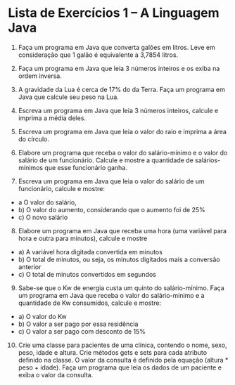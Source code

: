 # Lista de Exercícios 1 – A Linguagem Java
1. Faça um programa em Java que converta galões em litros. Leve em consideração
que 1 galão é equivalente a 3,7854 litros.

2. Faça um programa em Java que leia 3 números inteiros e os exiba na ordem
inversa.

3. A gravidade da Lua é cerca de 17% do da Terra. Faça um programa em Java que
calcule seu peso na Lua.

4. Escreva um programa em Java que leia 3 números inteiros, calcule e imprima a
média deles.

5. Escreva um programa em Java que leia o valor do raio e imprima a área do círculo.

6. Elabore um programa que receba o valor do salário-mínimo e o valor do salário de
um funcionário. Calcule e mostre a quantidade de salários-mínimos que esse
funcionário ganha.

7. Escreva um programa em Java que leia o valor do salário de um funcionário,
calcule e mostre:
- a O valor do salário,
- b) O valor do aumento, considerando que o aumento foi de 25%
- c) O novo salário

8. Elabore um programa em Java que receba uma hora (uma variável para hora e
outra para minutos), calcule e mostre
- a) A variável hora digitada convertida em minutos
- b) O total de minutos, ou seja, os minutos digitados mais a conversão anterior
- c) O total de minutos convertidos em segundos

9. Sabe-se que o Kw de energia custa um quinto do salário-mínimo. Faça um
programa em Java que receba o valor do salário-mínimo e a quantidade de Kw
consumidos, calcule e mostre:
- a) O valor do Kw
- b) O valor a ser pago por essa residência
- c) O valor a ser pago com desconto de 15%

10. Crie uma classe para pacientes de uma clínica, contendo o nome, sexo, peso,
idade e altura. Crie métodos gets e sets para cada atributo definido na classe. O
valor da consulta é definido pela equação (altura * peso + idade). Faça um
programa que leia os dados de um paciente e exiba o valor da consulta.